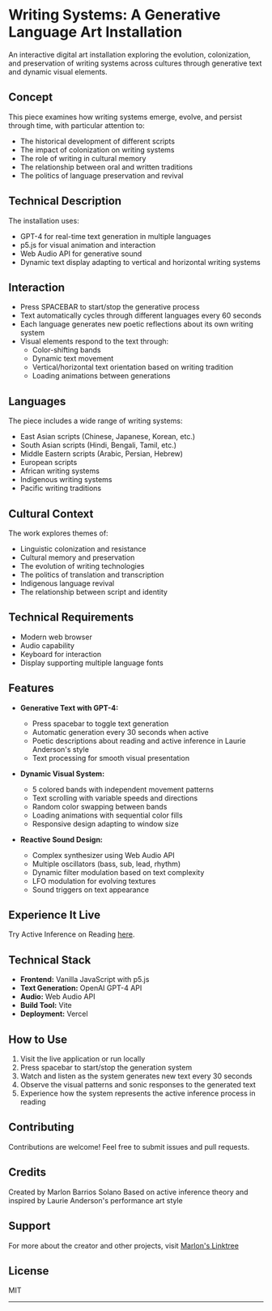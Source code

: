 # Writing Systems: A Generative Language Art Installation

An interactive digital art installation exploring the evolution, colonization, and preservation of writing systems across cultures through generative text and dynamic visual elements.

## Concept

This piece examines how writing systems emerge, evolve, and persist through time, with particular attention to:
- The historical development of different scripts
- The impact of colonization on writing systems
- The role of writing in cultural memory
- The relationship between oral and written traditions
- The politics of language preservation and revival

## Technical Description

The installation uses:
- GPT-4 for real-time text generation in multiple languages
- p5.js for visual animation and interaction
- Web Audio API for generative sound
- Dynamic text display adapting to vertical and horizontal writing systems

## Interaction

- Press SPACEBAR to start/stop the generative process
- Text automatically cycles through different languages every 60 seconds
- Each language generates new poetic reflections about its own writing system
- Visual elements respond to the text through:
  - Color-shifting bands
  - Dynamic text movement
  - Vertical/horizontal text orientation based on writing tradition
  - Loading animations between generations

## Languages

The piece includes a wide range of writing systems:
- East Asian scripts (Chinese, Japanese, Korean, etc.)
- South Asian scripts (Hindi, Bengali, Tamil, etc.)
- Middle Eastern scripts (Arabic, Persian, Hebrew)
- European scripts
- African writing systems
- Indigenous writing systems
- Pacific writing traditions

## Cultural Context

The work explores themes of:
- Linguistic colonization and resistance
- Cultural memory and preservation
- The evolution of writing technologies
- The politics of translation and transcription
- Indigenous language revival
- The relationship between script and identity

## Technical Requirements

- Modern web browser
- Audio capability
- Keyboard for interaction
- Display supporting multiple language fonts

## Features

- **Generative Text with GPT-4:** 
  - Press spacebar to toggle text generation
  - Automatic generation every 30 seconds when active
  - Poetic descriptions about reading and active inference in Laurie Anderson's style
  - Text processing for smooth visual presentation

- **Dynamic Visual System:** 
  - 5 colored bands with independent movement patterns
  - Text scrolling with variable speeds and directions
  - Random color swapping between bands
  - Loading animations with sequential color fills
  - Responsive design adapting to window size

- **Reactive Sound Design:**
  - Complex synthesizer using Web Audio API
  - Multiple oscillators (bass, sub, lead, rhythm)
  - Dynamic filter modulation based on text complexity
  - LFO modulation for evolving textures
  - Sound triggers on text appearance

## Experience It Live

Try Active Inference on Reading [here](https://active-inference-reading.vercel.app/).

## Technical Stack

- **Frontend:** Vanilla JavaScript with p5.js
- **Text Generation:** OpenAI GPT-4 API
- **Audio:** Web Audio API
- **Build Tool:** Vite
- **Deployment:** Vercel

## How to Use

1. Visit the live application or run locally
2. Press spacebar to start/stop the generation system
3. Watch and listen as the system generates new text every 30 seconds
4. Observe the visual patterns and sonic responses to the generated text
5. Experience how the system represents the active inference process in reading

## Contributing

Contributions are welcome! Feel free to submit issues and pull requests.

## Credits

Created by Marlon Barrios Solano
Based on active inference theory and inspired by Laurie Anderson's performance art style

## Support

For more about the creator and other projects, visit [Marlon's Linktree](https://linktr.ee/marlonbarriososolano)

## License

MIT

---

